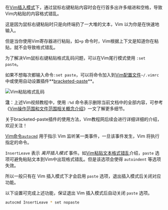 在[Vim插入模式](https://vimjc.com/vim-edit-command.html)下，通过鼠标右键粘贴内容时会在行首多出许多缩进和空格，导致Vim内粘贴的内容格式错乱。

这是因为鼠标右键粘贴时只是向终端扔了一大堆的文本，Vim 以为你是在快速地输入。

但是当你使用Vim寄存器进行粘贴，如`+p` 命令时，Vim根据上下文是知道你在粘贴，就不会导致格式错乱。

为了解决Vim鼠标右键粘贴格式乱码问题，可以在Vim尾行模式使用 `:set paste`。

如果不想每次都输入命令`:set paste`，可以将命令加入到[Vim配置文件](https://vimjc.com/vimrc-config.html)`~/.vimrc`中或使用自动设置插件**[bracketed-paste](https://github.com/ConradIrwin/vim-bracketed-paste)**。

![Vim粘贴格式乱码](https://image.vimjc.com/images/vim-paste.gif)

**注**：上述Vim视频教程中，使用 `:%d` 命令表示删除当前文档中的全部内容，可参考《[Vim操作范围和文件范围相关概念介绍](https://vimjc.com/vim-ranges.html)》一文了解更多细节。

关于bracketed-paste插件的使用方法，Vim教程网后续会进行详细详细的介绍，欢迎关注！

[Vim命令`autocmd`](https://vimjc.com/vim-autocmd.html) 用于指示 Vim 监听某一类事件，一旦该事件发生，Vim 将执行指定的命令。

`InsertLeave` 表示 *离开插入模式* 事件。如[Vim粘贴文本格式错乱](https://vimjc.com/vim-paste.html)介绍，`paste` 选项可避免粘贴文本到Vim中出现格式错乱。但是该选项会使得 `autoindent` 等选项失效。

所以一般只有在 Vim 插入模式下才会启用 `paste` 选项，退出插入模式后关闭对应功能。

以下设置可完成上述功能，保证退出 Vim 插入模式后自动关闭 `paste` 选项。

```bash
autocmd InsertLeave * set nopaste
```

